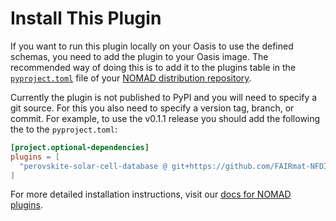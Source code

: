 # Install This Plugin

If you want to run this plugin locally on your Oasis to use the defined schemas, you 
need to add the plugin to your Oasis image.
The recommended way of doing this is to add it to the plugins table in the 
[`pyproject.toml`](pyproject.toml) file of your
 [NOMAD distribution repository](https://github.com/FAIRmat-NFDI/nomad-distro-template?tab=readme-ov-file).

 Currently the plugin is not published to PyPI and you will need to specify a git 
 source. For this you also need to specify a version tag, branch, or commit. 
 For example, to use the v0.1.1 release you should add the following the to the 
 `pyproject.toml`:

```toml
[project.optional-dependencies]
plugins = [
  "perovskite-solar-cell-database @ git+https://github.com/FAIRmat-NFDI/nomad-perovskite-solar-cells-database.git@v0.1.1"
]
```

For more detailed installation instructions, visit our [docs for NOMAD plugins](https://nomad-lab.eu/prod/v1/develop/docs/howto/oasis/plugins_install.html).
